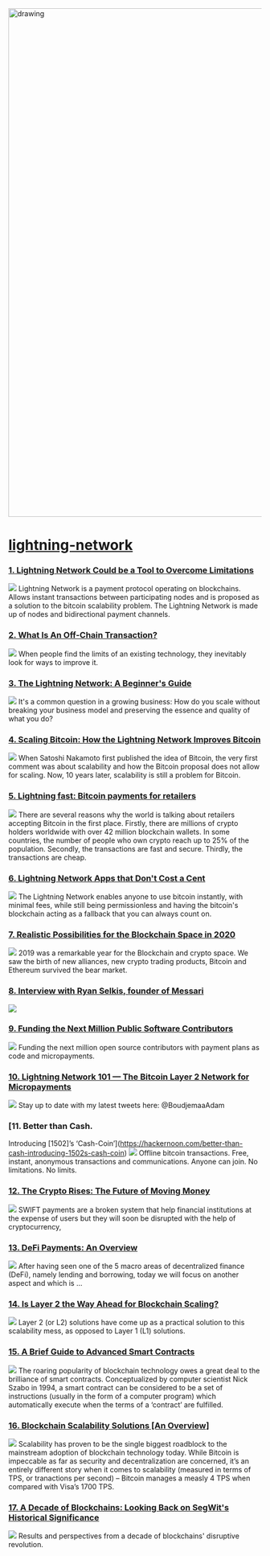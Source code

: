 <img src="https://hackernoon.com/banner-image.png" alt="drawing" width="1012"/>

# [lightning-network](https://hackernoon.com/tagged/lightning-network)
### [1. Lightning Network Could be a Tool to Overcome Limitations](https://hackernoon.com/lightning-network-could-be-a-tool-to-overcome-limitations)
![](https://cdn.hackernoon.com/images/vfsgZU1puGhe3nleOCEdjayVUFz2-4w339vq.jpeg)
Lightning Network is a payment protocol operating on blockchains. Allows instant transactions between participating nodes and is proposed as a solution to the bitcoin scalability problem. The Lightning Network is made up of nodes and bidirectional payment channels.

### [2. What Is An Off-Chain Transaction? ](https://hackernoon.com/what-is-an-off-chain-transaction-9hf530ye)
![](https://cdn.hackernoon.com/drafts/vnf330mk.png)
When people find the limits of an existing technology, they inevitably look for ways to improve it.

### [3. The Lightning Network: A Beginner's Guide](https://hackernoon.com/the-lightning-network-a-beginners-guide-rh1z3zxo)
![](https://firebasestorage.googleapis.com/v0/b/hackernoon-app.appspot.com/o/images%2Fhs9yvZzBXdMCJxOTTbY4uxvzPVG3-yu631s9.jpeg?alt=media&token=0728f552-d304-4939-8462-cc9b3d028489)
It's a common question in a growing business: How do you scale without breaking your business model and preserving the essence and quality of what you do?

### [4. Scaling Bitcoin: How the Lightning Network Improves Bitcoin](https://hackernoon.com/scaling-bitcoin-how-the-lightning-network-improves-bitcoin-hv2933v9)
![](https://cdn.hackernoon.com/images/xap32qp.gif)
When Satoshi Nakamoto first published the idea of Bitcoin, the very first comment was about scalability and how the Bitcoin proposal does not allow for scaling. Now, 10 years later, scalability is still a problem for Bitcoin.

### [5. Lightning fast: Bitcoin payments for retailers](https://hackernoon.com/lightning-fast-bitcoin-payments-for-retailers-there-are-several-reasons-why-the-world-is-talking-7op36py)
![](https://images.unsplash.com/photo-1559087867-ce4c91325525?ixlib=rb-1.2.1&q=80&fm=jpg&crop=entropy&cs=tinysrgb&w=1080&fit=max&ixid=eyJhcHBfaWQiOjEwMDk2Mn0)
There are several reasons why the world is talking about retailers accepting Bitcoin in the first place. Firstly, there are millions of crypto holders worldwide with over 42 million blockchain wallets. In some countries, the number of people who own crypto reach up to 25% of the population. Secondly, the transactions are fast and secure. Thirdly, the transactions are cheap.

### [6. Lightning Network Apps that Don't Cost a Cent](https://hackernoon.com/start-using-lightning-in-less-than-5-minutes-for-free-esv12gv)
![](https://cdn.hackernoon.com/images/qng22bs.jpg)
The Lightning Network enables anyone to use bitcoin instantly, with minimal fees, while still being permissionless and having the bitcoin's blockchain acting as a fallback that you can always count on.

### [7. Realistic Possibilities for the Blockchain Space in 2020](https://hackernoon.com/blockchain-trends-for-2020-0s773zfr)
![](https://cdn.hackernoon.com/images/pc3j1GAWRagyVJ1k5IqIj3o32Pj2-y68377w.jpeg)
2019 was a remarkable year for the Blockchain and crypto space. We saw the birth of new alliances, new crypto trading products, Bitcoin and Ethereum survived the bear market. 

### [8. Interview with Ryan Selkis, founder of Messari](https://hackernoon.com/interview-with-ryan-selkis-founder-of-messari-lel93xp8)
![](https://cdn.hackernoon.com/drafts/7rm3xu3.png)


### [9. Funding the Next Million Public Software Contributors](https://hackernoon.com/funding-the-next-million-open-source-contributors)
![](https://cdn.hackernoon.com/images/da7H4NzOhAdhje46xkTgaLorF5m2-au03n3x.jpeg)
Funding the next million open source contributors with payment plans as code and micropayments.

### [10. Lightning Network 101 — The Bitcoin Layer 2 Network for Micropayments](https://hackernoon.com/lightning-network-the-bitcoin-layer-2-network-for-micropayments-un3ja32ht)
![](https://cdn.hackernoon.com/drafts/u9n36th.png)
Stay up to date with my latest tweets here: @BoudjemaaAdam

### [11. Better than Cash.
Introducing [1502]’s ‘Cash-Coin’](https://hackernoon.com/better-than-cash-introducing-1502s-cash-coin)
![](https://cdn.hackernoon.com/images/C6h09oubBnZpioyVCwgIueY8LIi2-8y935hl.jpeg)
Offline bitcoin transactions. Free, instant, anonymous transactions and communications. Anyone can join. No limitations. No limits.

### [12. The Crypto Rises: The Future of Moving Money](https://hackernoon.com/the-crypto-rises-the-future-of-moving-money-026631e1)
![](https://cdn.hackernoon.com/images/yZ5bGLBH3QdwmkcDn6GbYphig3S2-itge342l.gif)
SWIFT payments are a broken system that help financial institutions at the expense of users but they will soon be disrupted with the help of cryptocurrency,

### [13. DeFi Payments: An Overview](https://hackernoon.com/defi-payments-an-overview-g5o34o4)
![](https://cdn.hackernoon.com/images/nxtWKMHuO1UKGUbmzmzTuQsBx4H2-0l213cft.jpeg)
After having seen one of the 5 macro areas of decentralized finance (DeFi), namely lending and borrowing, today we will focus on another aspect and which is ...

### [14. Is Layer 2 the Way Ahead for Blockchain Scaling?](https://hackernoon.com/is-layer-2-the-way-ahead-for-blockchain-scaling-sp3033hs)
![](https://cdn.hackernoon.com/images/Kmt2h6pCM6hahhfBJVS4z0H2QtG2-mi5q35y8.jpeg)
Layer 2 (or L2) solutions have come up as a practical solution to this scalability mess, as opposed to Layer 1 (L1) solutions.

### [15. A Brief Guide to Advanced Smart Contracts](https://hackernoon.com/a-brief-guide-to-advanced-smart-contracts-3vbq30oq)
![](https://cdn.hackernoon.com/drafts/hu1lj3zyp.png)
The roaring popularity of blockchain technology owes a great deal to the brilliance of smart contracts. Conceptualized by computer scientist Nick Szabo in 1994, a smart contract can be considered to be a set of instructions (usually in the form of a computer program) which automatically execute when the terms of a ‘contract’ are fulfilled. 

### [16. Blockchain Scalability Solutions [An Overview]](https://hackernoon.com/blockchain-scalability-solutions-an-overview-qug032ud)
![](https://cdn.hackernoon.com/drafts/bu1bi32w9.png)
Scalability has proven to be the single biggest roadblock to the mainstream adoption of blockchain technology today. While Bitcoin is impeccable as far as security and decentralization are concerned, it’s an entirely different story when it comes to scalability (measured in terms of TPS, or tranactions per second) – Bitcoin manages a measly 4 TPS when compared with Visa’s 1700 TPS. 

### [17. A Decade of Blockchains: Looking Back on SegWit's Historical Significance](https://hackernoon.com/a-decade-of-blockchains-looking-back-on-segwits-historical-significance-a43k3w1p)
![](https://firebasestorage.googleapis.com/v0/b/hackernoon-app.appspot.com/o/images%2Fi6QOYTLRJINciZp2QDJ22TjWklh1-de1p3u88.jpeg?alt=media&token=97d3da08-a23d-44a7-8d0d-c655b602f3de)
Results and perspectives from a decade of blockchains' disruptive revolution.

